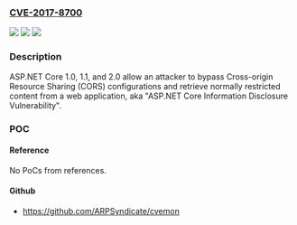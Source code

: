 ### [CVE-2017-8700](https://cve.mitre.org/cgi-bin/cvename.cgi?name=CVE-2017-8700)
![](https://img.shields.io/static/v1?label=Product&message=ASP.NET%20Core&color=blue)
![](https://img.shields.io/static/v1?label=Version&message=ASP.NET%20Core%201.0%2C%201.1%2C%20and%202.0%20&color=brightgreen)
![](https://img.shields.io/static/v1?label=Vulnerability&message=Information%20Disclosure&color=brightgreen)

### Description

ASP.NET Core 1.0, 1.1, and 2.0 allow an attacker to bypass Cross-origin Resource Sharing (CORS) configurations and retrieve normally restricted content from a web application, aka "ASP.NET Core Information Disclosure Vulnerability".

### POC

#### Reference
No PoCs from references.

#### Github
- https://github.com/ARPSyndicate/cvemon

